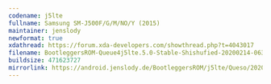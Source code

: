 ```yaml
---
codename: j5lte
fullname: Samsung SM-J500F/G/M/NO/Y (2015)
maintainer: jenslody
newformat: true
xdathread: https://forum.xda-developers.com/showthread.php?t=4043017
filename: BootleggersROM-Queue4j5lte.5.0-Stable-Shishufied-20200214-063311.zip
buildsize: 471623727
mirrorlink: https://android.jenslody.de/BootleggersROM/j5lte/Queso/20200214-063311/
---
```


